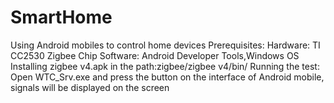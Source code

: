 # SmartHome
Using Android mobiles to control home devices
Prerequisites:
Hardware: TI CC2530 Zigbee Chip
Software: Android Developer Tools,Windows OS
Installing zigbee v4.apk in the path:zigbee/zigbee v4/bin/
Running the test:
Open WTC_Srv.exe and press the button on the interface of Android mobile, signals will be displayed on the screen
